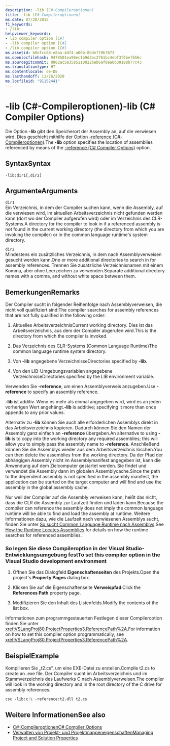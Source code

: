 ```yaml
---
description: -lib (C#-Compileroptionen)
title: -lib (C#-Compileroptionen)
ms.date: 07/20/2015
f1_keywords:
- /lib
helpviewer_keywords:
- lib compiler option [C#]
- -lib compiler option [C#]
- /lib compiler option [C#]
ms.assetid: b0efcc88-e8aa-4df4-a00b-8bdef70b7673
ms.openlocfilehash: 9478501ea98ec1b9d3ec2761bc4ebf3f6bef656c
ms.sourcegitcommit: 0802ac583585110022beb6af8ea0b39188b77c43
ms.translationtype: HT
ms.contentlocale: de-DE
ms.lasthandoff: 11/26/2020
ms.locfileid: "91152441"
---
```

# <a name="-lib-c-compiler-options"></a><span data-ttu-id="ae7d3-103">-lib (C#-Compileroptionen)</span><span class="sxs-lookup"><span data-stu-id="ae7d3-103">-lib (C# Compiler Options)</span></span>

<span data-ttu-id="ae7d3-104">Die Option **-lib** gibt den Speicherort der Assembly an, auf die verwiesen wird. Dies geschieht mithilfe der Option [-reference (C#-Compileroptionen)](./reference-compiler-option.md).</span><span class="sxs-lookup"><span data-stu-id="ae7d3-104">The **-lib** option specifies the location of assemblies referenced by means of the [-reference (C# Compiler Options)](./reference-compiler-option.md) option.</span></span>  
  
## <a name="syntax"></a><span data-ttu-id="ae7d3-105">Syntax</span><span class="sxs-lookup"><span data-stu-id="ae7d3-105">Syntax</span></span>  
  
```console  
-lib:dir1[,dir2]  
```  
  
## <a name="arguments"></a><span data-ttu-id="ae7d3-106">Argumente</span><span class="sxs-lookup"><span data-stu-id="ae7d3-106">Arguments</span></span>  

 `dir1`  
 <span data-ttu-id="ae7d3-107">Ein Verzeichnis, in dem der Compiler suchen kann, wenn die Assembly, auf die verwiesen wird, im aktuellen Arbeitsverzeichnis nicht gefunden werden kann (dort wo der Compiler aufgerufen wird) oder im Verzeichnis des CLR-Systems.</span><span class="sxs-lookup"><span data-stu-id="ae7d3-107">A directory for the compiler to look in if a referenced assembly is not found in the current working directory (the directory from which you are invoking the compiler) or in the common language runtime's system directory.</span></span>  
  
 `dir2`  
 <span data-ttu-id="ae7d3-108">Mindestens ein zusätzliches Verzeichnis, in dem nach Assemblyverweisen gesucht werden kann.</span><span class="sxs-lookup"><span data-stu-id="ae7d3-108">One or more additional directories to search in for assembly references.</span></span> <span data-ttu-id="ae7d3-109">Trennen Sie zusätzliche Verzeichnisnamen mit einem Komma, aber ohne Leerzeichen zu verwenden.</span><span class="sxs-lookup"><span data-stu-id="ae7d3-109">Separate additional directory names with a comma, and without white space between them.</span></span>  
  
## <a name="remarks"></a><span data-ttu-id="ae7d3-110">Bemerkungen</span><span class="sxs-lookup"><span data-stu-id="ae7d3-110">Remarks</span></span>  

 <span data-ttu-id="ae7d3-111">Der Compiler sucht in folgender Reihenfolge nach Assemblyverweisen, die nicht voll qualifiziert sind:</span><span class="sxs-lookup"><span data-stu-id="ae7d3-111">The compiler searches for assembly references that are not fully qualified in the following order:</span></span>  
  
1. <span data-ttu-id="ae7d3-112">Aktuelles Arbeitsverzeichnis</span><span class="sxs-lookup"><span data-stu-id="ae7d3-112">Current working directory.</span></span> <span data-ttu-id="ae7d3-113">Dies ist das Arbeitsverzeichnis, aus dem der Compiler abgerufen wird.</span><span class="sxs-lookup"><span data-stu-id="ae7d3-113">This is the directory from which the compiler is invoked.</span></span>  
  
2. <span data-ttu-id="ae7d3-114">Das Verzeichnis des CLR-Systems (Common Language Runtime)</span><span class="sxs-lookup"><span data-stu-id="ae7d3-114">The common language runtime system directory.</span></span>  
  
3. <span data-ttu-id="ae7d3-115">Von **-lib** angegebene Verzeichnisse</span><span class="sxs-lookup"><span data-stu-id="ae7d3-115">Directories specified by **-lib**.</span></span>  
  
4. <span data-ttu-id="ae7d3-116">Von den LIB-Umgebungsvariablen angegebene Verzeichnisse</span><span class="sxs-lookup"><span data-stu-id="ae7d3-116">Directories specified by the LIB environment variable.</span></span>  
  
 <span data-ttu-id="ae7d3-117">Verwenden Sie **-reference**, um einen Assemblyverweis anzugeben.</span><span class="sxs-lookup"><span data-stu-id="ae7d3-117">Use **-reference** to specify an assembly reference.</span></span>  
  
 <span data-ttu-id="ae7d3-118">**-lib** ist additiv. Wenn es mehr als einmal angegeben wird, wird es an jeden vorherigen Wert angehängt.</span><span class="sxs-lookup"><span data-stu-id="ae7d3-118">**-lib** is additive; specifying it more than once appends to any prior values.</span></span>  
  
 <span data-ttu-id="ae7d3-119">Alternativ zu **-lib** können Sie auch alle erforderlichen Assemblys direkt in das Arbeitsverzeichnis kopieren. Dadurch können Sie den Namen der Assembly ganz einfach an **-reference** übergeben.</span><span class="sxs-lookup"><span data-stu-id="ae7d3-119">An alternative to using **-lib** is to copy into the working directory any required assemblies; this will allow you to simply pass the assembly name to **-reference**.</span></span> <span data-ttu-id="ae7d3-120">Anschließend können Sie die Assemblys wieder aus dem Arbeitsverzeichnis löschen.</span><span class="sxs-lookup"><span data-stu-id="ae7d3-120">You can then delete the assemblies from the working directory.</span></span> <span data-ttu-id="ae7d3-121">Da der Pfad der abhängigen Assembly nicht im Assemblymanifest angegeben ist, kann die Anwendung auf dem Zielcomputer gestartet werden. Sie findet und verwendet die Assembly dann im globalen Assemblycache.</span><span class="sxs-lookup"><span data-stu-id="ae7d3-121">Since the path to the dependent assembly is not specified in the assembly manifest, the application can be started on the target computer and will find and use the assembly in the global assembly cache.</span></span>  
  
 <span data-ttu-id="ae7d3-122">Nur weil der Compiler auf die Assembly verweisen kann, heißt das nicht, dass die CLR die Assembly zur Laufzeit finden und laden kann.</span><span class="sxs-lookup"><span data-stu-id="ae7d3-122">Because the compiler can reference the assembly does not imply the common language runtime will be able to find and load the assembly at runtime.</span></span> <span data-ttu-id="ae7d3-123">Weitere Informationen dazu, wie die Laufzeit nach verwiesenen Assemblys sucht, finden Sie unter [So sucht Common Language Runtime nach Assemblys](../../../framework/deployment/how-the-runtime-locates-assemblies.md).</span><span class="sxs-lookup"><span data-stu-id="ae7d3-123">See [How the Runtime Locates Assemblies](../../../framework/deployment/how-the-runtime-locates-assemblies.md) for details on how the runtime searches for referenced assemblies.</span></span>  
  
### <a name="to-set-this-compiler-option-in-the-visual-studio-development-environment"></a><span data-ttu-id="ae7d3-124">So legen Sie diese Compileroption in der Visual Studio-Entwicklungsumgebung fest</span><span class="sxs-lookup"><span data-stu-id="ae7d3-124">To set this compiler option in the Visual Studio development environment</span></span>  
  
1. <span data-ttu-id="ae7d3-125">Öffnen Sie das Dialogfeld **Eigenschaftenseiten** des Projekts.</span><span class="sxs-lookup"><span data-stu-id="ae7d3-125">Open the project's **Property Pages** dialog box.</span></span>  
  
2. <span data-ttu-id="ae7d3-126">Klicken Sie auf die Eigenschaftenseite **Verweispfad**.</span><span class="sxs-lookup"><span data-stu-id="ae7d3-126">Click the **References Path** property page.</span></span>  
  
3. <span data-ttu-id="ae7d3-127">Modifizieren Sie den Inhalt des Listenfelds.</span><span class="sxs-lookup"><span data-stu-id="ae7d3-127">Modify the contents of the list box.</span></span>  
  
 <span data-ttu-id="ae7d3-128">Informationen zum programmgesteuerten Festlegen dieser Compileroption finden Sie unter <xref:VSLangProj80.ProjectProperties3.ReferencePath%2A>.</span><span class="sxs-lookup"><span data-stu-id="ae7d3-128">For information on how to set this compiler option programmatically, see <xref:VSLangProj80.ProjectProperties3.ReferencePath%2A>.</span></span>  
  
## <a name="example"></a><span data-ttu-id="ae7d3-129">Beispiel</span><span class="sxs-lookup"><span data-stu-id="ae7d3-129">Example</span></span>  

 <span data-ttu-id="ae7d3-130">Kompilieren Sie „t2.cs“, um eine EXE-Datei zu erstellen.</span><span class="sxs-lookup"><span data-stu-id="ae7d3-130">Compile t2.cs to create an .exe file.</span></span> <span data-ttu-id="ae7d3-131">Der Compiler sucht im Arbeitsverzeichnis und im Stammverzeichnis des Laufwerks C nach Assemblyverweisen.</span><span class="sxs-lookup"><span data-stu-id="ae7d3-131">The compiler will look in the working directory and in the root directory of the C drive for assembly references.</span></span>  
  
```console  
csc -lib:c:\ -reference:t2.dll t2.cs  
```  
  
## <a name="see-also"></a><span data-ttu-id="ae7d3-132">Weitere Informationen</span><span class="sxs-lookup"><span data-stu-id="ae7d3-132">See also</span></span>

- [<span data-ttu-id="ae7d3-133">C#-Compileroptionen</span><span class="sxs-lookup"><span data-stu-id="ae7d3-133">C# Compiler Options</span></span>](./index.md)
- [<span data-ttu-id="ae7d3-134">Verwalten von Projekt- und Projektmappeneigenschaften</span><span class="sxs-lookup"><span data-stu-id="ae7d3-134">Managing Project and Solution Properties</span></span>](/visualstudio/ide/managing-project-and-solution-properties)

